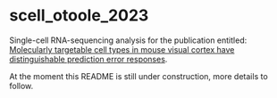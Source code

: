# scell_otoole_2023

Single-cell RNA-sequencing analysis for the publication entitled: [Molecularly targetable cell types in mouse visual cortex have distinguishable prediction error responses](https://www.cell.com/neuron/pdf/S0896-6273(23)00626-8.pdf).

At the moment this README is still under construction, more details to follow.
